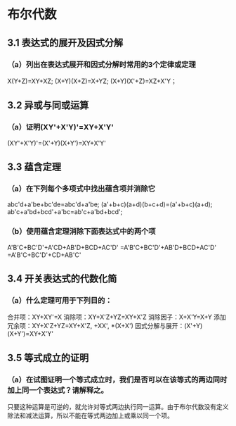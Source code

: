 # 布尔代数
## 3.1 表达式的展开及因式分解
### （a）列出在表达式展开和因式分解时常用的3个定律或定理
X(Y+Z)=XY+XZ;
(X+Y)(X+Z)=X+YZ;
(X+Y)(X'+Z)=XZ+X'Y；
## 3.2 异或与同或运算
### （a）证明(XY'+X'Y)'=XY+X'Y'
(XY'+X'Y)'=(X'+Y)(X+Y')=XY+X'Y'
## 3.3 蕴含定理
### （a）在下列每个多项式中找出蕴含项并消除它
abc'd+a'be+bc'de=abc'd+a'be;
(a'+b+c)(a+d)(b+c+d)=(a'+b+c)(a+d);
ab'c+a'bd+bcd'+a'bc=ab'c+a'bd+bcd';
### （b）使用蕴含定理消除下面表达式中的两个项
A'B'C+BC'D'+A'CD+AB'D+BCD+AC'D'
=A'B'C+BC'D'+AB'D+BCD+AC'D'
=A'B'C+BC'D'+CD+AB'C'
## 3.4 开关表达式的代数化简
### （a）什么定理可用于下列目的：
合并项：XY+XY'=X
消除项：XY+X'Z+YZ=XY+X'Z
消除因子：X+X'Y=X+Y
添加冗余项：XY+X'Z+YZ=XY+X'Z, +XX', *(X+X')
因式分解与展开：(X'+Y)(X+Y')=XY+X'Y'
## 3.5 等式成立的证明
### （a）在试图证明一个等式成立时，我们是否可以在该等式的两边同时加上同一个表达式？请解释之。
只要这种运算是可逆的，就允许对等式两边执行同一运算。由于布尔代数没有定义除法和减法运算，所以不能在等式两边加上或乘以同一个项。